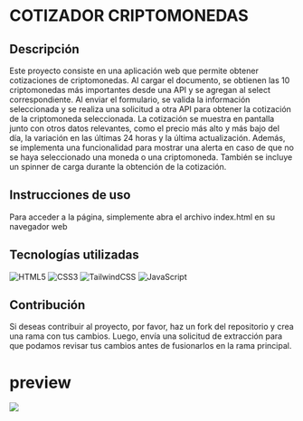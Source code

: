# COTIZADOR CRIPTOMONEDAS

## Descripción

Este proyecto consiste en una aplicación web que permite obtener cotizaciones de criptomonedas. Al cargar el documento, se obtienen las 10 criptomonedas más importantes desde una API y se agregan al select correspondiente. Al enviar el formulario, se valida la información seleccionada y se realiza una solicitud a otra API para obtener la cotización de la criptomoneda seleccionada. La cotización se muestra en pantalla junto con otros datos relevantes, como el precio más alto y más bajo del día, la variación en las últimas 24 horas y la última actualización. Además, se implementa una funcionalidad para mostrar una alerta en caso de que no se haya seleccionado una moneda o una criptomoneda. También se incluye un spinner de carga durante la obtención de la cotización.

## Instrucciones de uso

Para acceder a la página, simplemente abra el archivo index.html en su navegador web

## Tecnologías utilizadas

![HTML5](https://img.shields.io/badge/html5-%23E34F26.svg?style=for-the-badge&logo=html5&logoColor=white)
![CSS3](https://img.shields.io/badge/css3-%231572B6.svg?style=for-the-badge&logo=css3&logoColor=white)
![TailwindCSS](https://img.shields.io/badge/tailwindcss-%2338B2AC.svg?style=for-the-badge&logo=tailwind-css&logoColor=white)
![JavaScript](https://img.shields.io/badge/javascript-%23323330.svg?style=for-the-badge&logo=javascript&logoColor=%23F7DF1E)

## Contribución

Si deseas contribuir al proyecto, por favor, haz un fork del repositorio y crea una rama con tus cambios. Luego, envía una solicitud de extracción para que podamos revisar tus cambios antes de fusionarlos en la rama principal.

# preview

![](https://i.imgur.com/RHU7CI7.png)
